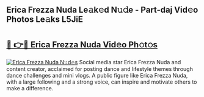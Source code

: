 ## Erica Frezza Nuda Le𝚊k𝚎d N𝚞𝚍e - Part-daj Vid𝚎o Photos Le𝚊ks L5JiE

# <h2><a href="http://fbd88f8.evod.top/?m=Erica+Frezza+Nuda">🔗 👉🔴 Erica Frezza Nuda Vid𝚎o Ph𝚘t𝚘s</a></h2>

[![Erica Frezza Nuda N𝚞d𝚎s](https://i.imgur.com/8V9OHl7.gif)](http://fbd88f8.evod.top/?m=Erica+Frezza+Nuda)
Social media star Erica Frezza Nuda and content creator, acclaimed for posting dance and lifestyle themes through dance challenges and mini vlogs. A public figure like Erica Frezza Nuda, with a large following and a strong voice, can inspire and motivate others to make a difference. 
